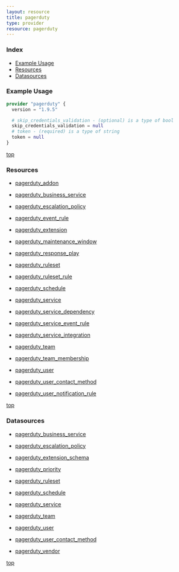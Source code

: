 ```yaml
---
layout: resource
title: pagerduty
type: provider
resource: pagerduty
---
```


### Index

- [Example Usage](#example-usage)
- [Resources](#resources)
- [Datasources](#datasources)

### Example Usage

```terraform
provider "pagerduty" {
  version = "1.9.5"

  # skip_credentials_validation - (optional) is a type of bool
  skip_credentials_validation = null
  # token - (required) is a type of string
  token = null
}
```

[top](#index)

### Resources


- [pagerduty_addon](./r/pagerduty_addon.md)

- [pagerduty_business_service](./r/pagerduty_business_service.md)

- [pagerduty_escalation_policy](./r/pagerduty_escalation_policy.md)

- [pagerduty_event_rule](./r/pagerduty_event_rule.md)

- [pagerduty_extension](./r/pagerduty_extension.md)

- [pagerduty_maintenance_window](./r/pagerduty_maintenance_window.md)

- [pagerduty_response_play](./r/pagerduty_response_play.md)

- [pagerduty_ruleset](./r/pagerduty_ruleset.md)

- [pagerduty_ruleset_rule](./r/pagerduty_ruleset_rule.md)

- [pagerduty_schedule](./r/pagerduty_schedule.md)

- [pagerduty_service](./r/pagerduty_service.md)

- [pagerduty_service_dependency](./r/pagerduty_service_dependency.md)

- [pagerduty_service_event_rule](./r/pagerduty_service_event_rule.md)

- [pagerduty_service_integration](./r/pagerduty_service_integration.md)

- [pagerduty_team](./r/pagerduty_team.md)

- [pagerduty_team_membership](./r/pagerduty_team_membership.md)

- [pagerduty_user](./r/pagerduty_user.md)

- [pagerduty_user_contact_method](./r/pagerduty_user_contact_method.md)

- [pagerduty_user_notification_rule](./r/pagerduty_user_notification_rule.md)


[top](#index)

### Datasources


- [pagerduty_business_service](./d/pagerduty_business_service.md)

- [pagerduty_escalation_policy](./d/pagerduty_escalation_policy.md)

- [pagerduty_extension_schema](./d/pagerduty_extension_schema.md)

- [pagerduty_priority](./d/pagerduty_priority.md)

- [pagerduty_ruleset](./d/pagerduty_ruleset.md)

- [pagerduty_schedule](./d/pagerduty_schedule.md)

- [pagerduty_service](./d/pagerduty_service.md)

- [pagerduty_team](./d/pagerduty_team.md)

- [pagerduty_user](./d/pagerduty_user.md)

- [pagerduty_user_contact_method](./d/pagerduty_user_contact_method.md)

- [pagerduty_vendor](./d/pagerduty_vendor.md)


[top](#index)
